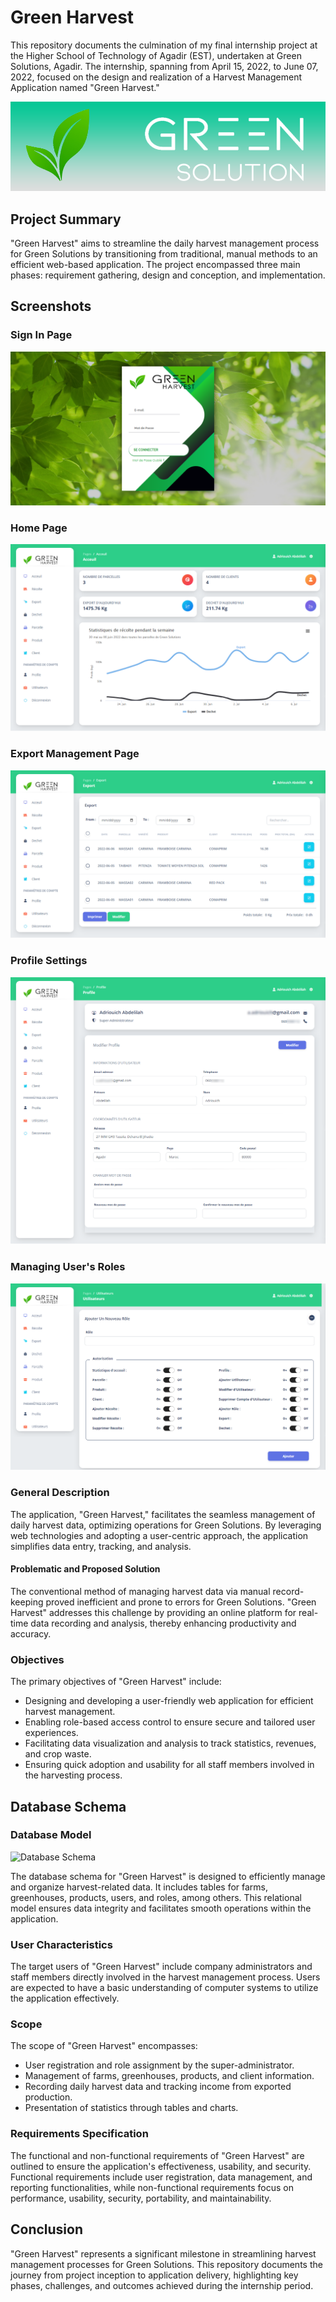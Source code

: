 # Green Harvest

This repository documents the culmination of my final internship project at the Higher School of Technology of Agadir (EST), undertaken at Green Solutions, Agadir. The internship, spanning from April 15, 2022, to June 07, 2022, focused on the design and realization of a Harvest Management Application named "Green Harvest."

![Green Harvest Banner](public/images/banner_github.png)

## Project Summary
"Green Harvest" aims to streamline the daily harvest management process for Green Solutions by transitioning from traditional, manual methods to an efficient web-based application. The project encompassed three main phases: requirement gathering, design and conception, and implementation.

## Screenshots

### Sign In Page
![Sign In Page](public/images/login.PNG)

### Home Page
![Home Page](public/images/Green-Harvest-Acceuil.png)

### Export Management Page
![Export Management Page](public/images/Green-Harvest-Export.png)

### Profile Settings
![Profile Settings](public/images/Green-Harvest-Profile.png)

### Managing User's Roles
![Managing User's Roles](public/images/Green-Harvest-Roles.png)

### General Description
The application, "Green Harvest," facilitates the seamless management of daily harvest data, optimizing operations for Green Solutions. By leveraging web technologies and adopting a user-centric approach, the application simplifies data entry, tracking, and analysis.

#### Problematic and Proposed Solution
The conventional method of managing harvest data via manual record-keeping proved inefficient and prone to errors for Green Solutions. "Green Harvest" addresses this challenge by providing an online platform for real-time data recording and analysis, thereby enhancing productivity and accuracy.

### Objectives
The primary objectives of "Green Harvest" include:
- Designing and developing a user-friendly web application for efficient harvest management.
- Enabling role-based access control to ensure secure and tailored user experiences.
- Facilitating data visualization and analysis to track statistics, revenues, and crop waste.
- Ensuring quick adoption and usability for all staff members involved in the harvesting process.

## Database Schema

### Database Model
![Database Schema](database_schema.png)

The database schema for "Green Harvest" is designed to efficiently manage and organize harvest-related data. It includes tables for farms, greenhouses, products, users, and roles, among others. This relational model ensures data integrity and facilitates smooth operations within the application.

### User Characteristics
The target users of "Green Harvest" include company administrators and staff members directly involved in the harvest management process. Users are expected to have a basic understanding of computer systems to utilize the application effectively.

### Scope
The scope of "Green Harvest" encompasses:
- User registration and role assignment by the super-administrator.
- Management of farms, greenhouses, products, and client information.
- Recording daily harvest data and tracking income from exported production.
- Presentation of statistics through tables and charts.

### Requirements Specification
The functional and non-functional requirements of "Green Harvest" are outlined to ensure the application's effectiveness, usability, and security. Functional requirements include user registration, data management, and reporting functionalities, while non-functional requirements focus on performance, usability, security, portability, and maintainability.

## Conclusion
"Green Harvest" represents a significant milestone in streamlining harvest management processes for Green Solutions. This repository documents the journey from project inception to application delivery, highlighting key phases, challenges, and outcomes achieved during the internship period.
